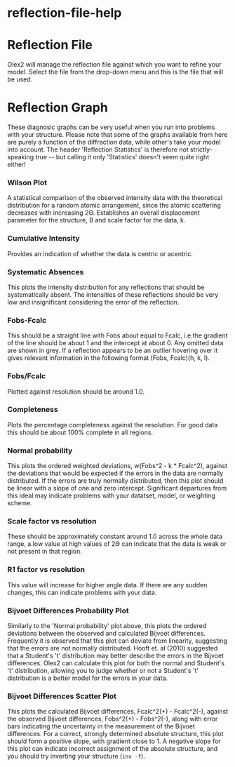 # reflection-file-help 

# Reflection File
Olex2 will manage the reflection file against which you want to refine your model. Select the file from the drop-down menu and this is the file that will be used.

# Reflection Graph
These diagnosic graphs can be very useful when you run into problems with your structure. Please note that some of the graphs available from here are purely a function of the diffraction data, while other's take your model into account. The header 'Reflection Statistics' is therefore not strictly-speaking true -- but calling it only 'Statistics' doesn't seem quite right either!

### Wilson Plot 
A statistical comparison of the observed intensity data with the theoretical distribution for a random atomic arrangement, since the atomic scattering decreases with increasing 2Θ. Establishes an overall displacement parameter for the structure, B and scale factor for the data, k.

### Cumulative Intensity
Provides an indication of whether the data is centric or acentric.

### Systematic Absences
This plots the intensity distribution for any reflections that should be systematically absent. The intensities of these reflections should be very low and insignificant considering the error of the reflection.

### Fobs-Fcalc
This should be a straight line with Fobs about equal to Fcalc, i.e.the gradient of the line should be about 1 and the intercept at about 0. Any omitted data are shown in grey. If a reflection appears to be an outlier hovering over it gives relevant information in the following format (Fobs, Fcalc)(h, k, l).

### Fobs/Fcalc
Plotted against resolution should be around 1.0.

### Completeness
Plots the percentage completeness against the resolution. For good data this should be about 100% complete in all regions.

### Normal probability
This plots the ordered weighted deviations, w(Fobs^2 - k * Fcalc^2), against the deviations that would be expected if the errors in the data are normally distributed. If the errors are truly normally distributed, then this plot should be linear with a slope of one and zero intercept. Significant departures from this ideal may indicate problems with your datatset, model, or weighting scheme.

### Scale factor vs resolution
These should be approximately constant around 1.0 across the whole data range, a low value at high values of 2Θ can indicate that the data is weak or not present in that region.

### R1 factor vs resolution
This value will increase for higher angle data. If there are any sudden changes, this can indicate problems with your data.

### Bijvoet Differences Probability Plot 
Similarly to the 'Normal probability' plot above, this plots the ordered deviations between the observed and calculated Bijvoet differences. Frequently it is observed that this plot can deviate from linearity, suggesting that the errors are not normally distributed. Hooft et. al (2010) suggested that a Student's 't' distribution may better describe the errors in the Bijvoet differences. Olex2 can calculate this plot for both the normal and Student's 't' distribution, allowing you to judge whether or not a Student's 't' distribution is a better model for the errors in your data.

### Bijvoet Differences Scatter Plot 
This plots the calculated Bijvoet differences, Fcalc^2(+) - Fcalc^2(-), against the observed Bijvoet differences, Fobs^2(+) - Fobs^2(-), along with error bars indicating the uncertainty in the measurement of the Bijvoet differences. For a correct, strongly determined absolute structure, this plot should form a positive slope, with gradient close to 1. A negative slope for this plot can indicate incorrect assignment of the absolute structure, and you should try inverting your structure (`inv -f`).
